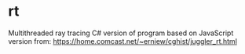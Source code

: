 # rt

Multithreaded ray tracing C# version of program based on JavaScript version from: https://home.comcast.net/~erniew/cghist/juggler_rt.html
